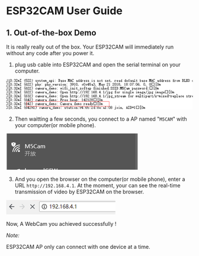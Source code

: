 # ESP32CAM User Guide

## 1. Out-of-the-box Demo

It is really really out of the box. Your ESP32CAM will immediately run without any code after you power it.

1. plug usb cable into ESP32CAM and open the serial terminal on your computer. 
  
![image](../../_static/screenshots/ESP32CAM_Terminal.png)


2. Then waitting a few seconds, you connect to a AP named "`M5CAM`" with your computer(or mobile phone).

![image](../../_static/screenshots/ESP32CAM_M5CAM.png)


3. And you open the browser on the computer(or mobile phone), enter a URL `http://192.168.4.1`. At the moment, your can see the real-time transmission of video by ESP32CAM on the browser.

![image](../../_static/screenshots/ESP32CAM_Browser.png)

Now, A WebCam you achieved successfully !

*Note:*

ESP32CAM AP only can connect with one device at a time.
